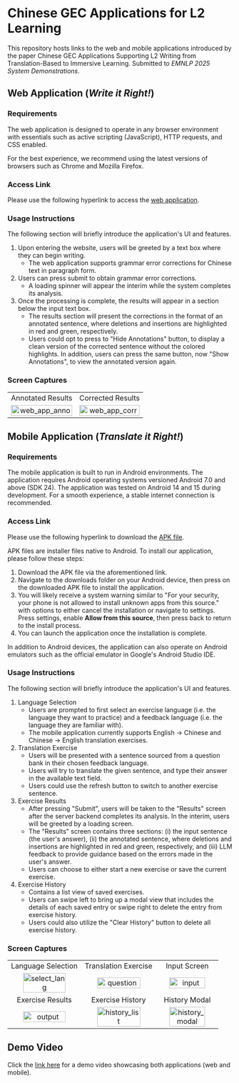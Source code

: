# Chinese GEC Applications for L2 Learning
This repository hosts links to the web and mobile applications introduced by the paper Chinese GEC Applications Supporting L2 Writing from Translation-Based to Immersive Learning. Submitted to *EMNLP 2025 System Demonstrations*.

## Web Application (*Write it Right!*)
### Requirements
The web application is designed to operate in any browser environment with essentials such as active scripting (JavaScript), HTTP requests, and CSS enabled. 

For the best experience, we recommend using the latest versions of browsers such as Chrome and Mozilla Firefox.

### Access Link
Please use the following hyperlink to access the [web application](https://google.com).

### Usage Instructions
The following section will briefly introduce the application's UI and features.

1. Upon entering the website, users will be greeted by a text box where they can begin writing.
    - The web application supports grammar error corrections for Chinese text in paragraph form.
2. Users can press submit to obtain grammar error corrections. 
    - A loading spinner will appear the interim while the system completes its analysis. 
3. Once the processing is complete, the results will appear in a section below the input text box. 
    - The results section will present the corrections in the format of an annotated sentence, where deletions and insertions are highlighted in red and green, respectively.
    - Users could opt to press to "Hide Annotations" button, to display a clean version of the corrected sentence without the colored highlights. In addition, users can press the same button, now "Show Annotations", to view the annotated version again.
### Screen Captures
<table>
    <tr>
        <td align="center">Annotated Results</td>
        <td align="center">Corrected Results</td>
    </tr>
    <tr>
        <td align="center"><img src="https://github.com/user-attachments/assets/f54ef6c4-d7cb-448b-bfda-82e0a31f2689" alt="web_app_anno" width = 100% height = 100%></td>
        <td align="center"><img src="https://github.com/user-attachments/assets/90af99b1-bf39-4678-af56-9455c82cfc40" alt="web_app_corr" width = 100% height = 100%></td>
    </tr> 
</table>

## Mobile Application (*Translate it Right!*)
### Requirements
The mobile application is built to run in Android environments. The application requires Android operating systems versioned Android 7.0 and above (SDK 24). The application was tested on Android 14 and 15 during development. For a smooth experience, a stable internet connection is recommended.

### Access Link
Please use the following hyperlink to download the [APK file](https://google.com).

APK files are installer files native to Android. To install our application, please follow these steps:
1. Download the APK file via the aforementioned link.
2. Navigate to the downloads folder on your Android device, then press on the downloaded APK file to install the application.
3. You will likely receive a system warning similar to "For your security, your phone is not allowed to install unknown apps from this source." with options to either cancel the installation or navigate to settings. Press settings, enable **Allow from this source**, then press back to return to the install process.
4. You can launch the application once the installation is complete.

In addition to Android devices, the application can also operate on Android emulators such as the official emulator in Google's Android Studio IDE.  
### Usage Instructions
The following section will briefly introduce the application's UI and features.
1. Language Selection
    - Users are prompted to first select an exercise language (i.e. the language they want to practice) and a feedback language (i.e. the language they are familiar with). 
    - The mobile application currently supports English -> Chinese and Chinese -> English translation exercises.
2. Translation Exercise
    - Users will be presented with a sentence sourced from a question bank in their chosen feedback language.
    - Users will try to translate the given sentence, and type their answer in the available text field.
    - Users could use the refresh button to switch to another exercise sentence.
3. Exercise Results
    - After pressing "Submit", users will be taken to the "Results" screen after the server backend completes its analysis. In the interim, users will be greeted by a loading screen. 
    - The "Results" screen contains three sections: (i) the input sentence (the user's answer), (ii) the annotated sentence, where deletions and insertions are highlighted in red and green, respectively, and (iii) LLM feedback to provide guidance based on the errors made in the user's answer. 
    - Users can choose to either start a new exercise or save the current exercise. 
4. Exercise History
    - Contains a list view of saved exercises.
    - Users can swipe left 
to bring up a modal view that includes the details of each saved entry or swipe right to delete the entry from exercise history.
    - Users could also utilize the "Clear History" button to delete all exercise history.
### Screen Captures

<table>
    <tr>
        <td align="center">Language Selection</td>
        <td align="center">Translation Exercise</td>
        <td align="center">Input Screen</td>
    </tr>
    <tr>
        <td align="center"><img src="https://github.com/user-attachments/assets/cfc52bf2-8834-414c-81df-dae5a444a52a" alt="select_lang" width = 80% height = 80%></td>
        <td align="center"><img src="https://github.com/user-attachments/assets/28ecf70a-e96c-40fa-8c73-a17178678246" alt="question" width = 80% height = 80%></td>
        <td align="center"><img src="https://github.com/user-attachments/assets/c2f65778-624d-4397-b3a5-e46486ab5c7d" alt="input" width = 80% height = 80%></td>
    </tr>
    <tr>
        <td align="center">Exercise Results</td>
        <td align="center">Exercise History</td>
        <td align="center">History Modal</td>
    </tr>
    <tr>
        <td align="center"><img src="https://github.com/user-attachments/assets/44787bbb-76ea-4cfb-a7a8-07201222d566" alt="output" width = 80% height = 80%></td>
        <td align="center"><img src="https://github.com/user-attachments/assets/96c25091-21af-40f6-8367-c996866fa3a6" alt="history_list" width = 80% height = 80%></td>
        <td align="center"><img src="https://github.com/user-attachments/assets/1be11492-bf71-41a5-b043-6734488cbfec" alt="history_modal" width = 80% height = 80%></td>
    </tr>
</table>


## Demo Video
Click the [link here](https://google.com) for a demo video showcasing both applications (web and mobile).

